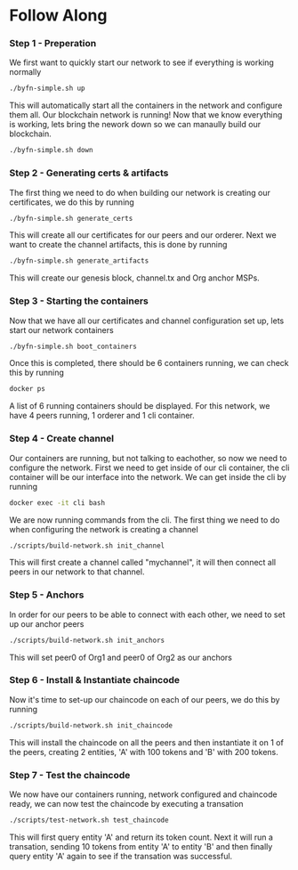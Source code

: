 # Follow Along


### Step 1 - Preperation
We first want to quickly start our network to see if everything is working normally
```sh
./byfn-simple.sh up
```
This will automatically start all the containers in the network and configure them all. Our blockchain network is running! 
Now that we know everything is working, lets bring the nework down so we can manaully build our blockchain.
```sh
./byfn-simple.sh down
```
### Step 2 - Generating certs & artifacts
The first thing we need to do when building our network is creating our certificates, we do this by running
```sh
./byfn-simple.sh generate_certs
```
This will create all our certificates for our peers and our orderer.
Next we want to create the channel artifacts, this is done by running
```sh
./byfn-simple.sh generate_artifacts
```
This will create our genesis block, channel.tx and Org anchor MSPs.

### Step 3 - Starting the containers
Now that we have all our certificates and channel configuration set up, lets start our network containers
```sh
./byfn-simple.sh boot_containers
```
Once this is completed, there should be 6 containers running, we can check this by running 
```sh
docker ps
```
A list of 6 running containers should be displayed.
For this network, we have 4 peers running, 1 orderer and 1 cli container.

### Step 4 - Create channel
Our containers are running, but not talking to eachother, so now we need to configure the network.
First we need to get inside of our cli container, the cli container will be our interface into the network.
We can get inside the cli by running 
```sh
docker exec -it cli bash
```
We are now running commands from the cli.
The first thing we need to do when configuring the network is creating a channel
```sh
./scripts/build-network.sh init_channel
```
This will first create a channel called "mychannel", it will then connect all peers in our network to that channel.

### Step 5 - Anchors
In order for our peers to be able to connect with each other, we need to set up our anchor peers
```sh
./scripts/build-network.sh init_anchors
```
This will set peer0 of Org1 and peer0 of Org2 as our anchors

### Step 6 - Install & Instantiate chaincode
Now it's time to set-up our chaincode on each of our peers, we do this by running
```sh
./scripts/build-network.sh init_chaincode
```
This will install the chaincode on all the peers and then instantiate it on 1 of the peers, creating 2 entities, 'A' with 100 tokens and 'B' with 200 tokens.

### Step 7 - Test the chaincode
We now have our containers running, network configured and chaincode ready, we can now test the chaincode by executing a transation
```sh 
./scripts/test-network.sh test_chaincode
```
This will first query entity 'A' and return its token count. Next it will run a transation, sending 10 tokens from entity 'A' to entity 'B' and then finally query entity 'A' again to see if the transation was successful.

